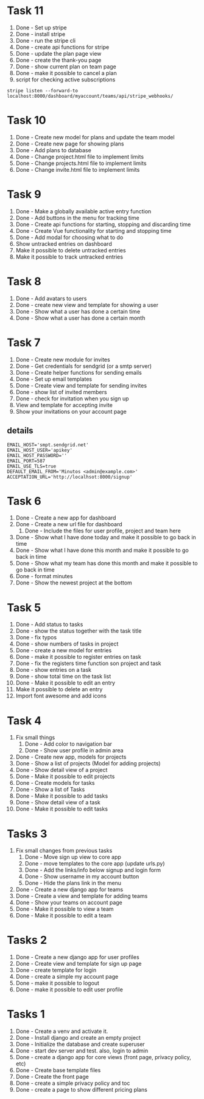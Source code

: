 # Task 11

1. Done - Set up stripe
2. Done - install stripe
3. Done - run the stripe cli
4. Done - create api functions for stripe
5. Done - update the plan page view
6. Done - create the thank-you page
7. Done - show current plan on team page
8. Done - make it possible to cancel a plan
9. script for checking active subscriptions

``` 
stripe listen --forward-to localhost:8000/dashboard/myaccount/teams/api/stripe_webhooks/

```

# Task 10

1. Done - Create new model for plans and update the team model
2. Done - Create new page for showing plans
3. Done - Add plans to database
4. Done - Change project.html file to implement limits
5. Done - Change projects.html file to implement limits
6. Done - Change invite.html file to implement limits

# Task 9

1. Done - Make a globally available active entry function
2. Done - Add buttons in the menu for tracking time
3. Done - Create api functions for starting, stopping and discarding time
4. Done - Create Vue functionality for starting and stopping time
5. Done - Add modal for choosing what to do
6. Show untracked entries on dashboard
7. Make it possible to delete untracked entries
8. Make it possible to track untracked entries

# Task 8

1. Done - Add avatars to users
2. Done - create new view and template for showing a user
3. Done - Show what a user has done a certain time
4. Done - Show what a user has done a certain month

# Task 7

1. Done - Create new module for invites
2. Done - Get credentials for sendgrid (or a smtp server)
3. Done - Create helper functions for sending emails
4. Done - Set up email templates
5. Done - Create view and template for sending invites
6. Done - show list of invited members
7. Done - check for invitation when you sign up
8. View and template for accepting invite
9. Show your invitations on your account page

## details

```
EMAIL_HOST='smpt.sendgrid.net'
EMAIL_HOST_USER='apikey'
EMAIL_HOST_PASSWORD=''
EMAIL_PORT=587
EMAIL_USE_TLS=true
DEFAULT_EMAIL_FROM='Minutos <admin@example.com>'
ACCEPTATION_URL='http://localhsot:8000/signup'
```

# Task 6

1. Done - Create a new app for dashboard
2. Done - Create a new url file for dashboard
    1. Done - Include the files for user profile, project and team here
3. Done - Show what I have done today and make it possible to go back in time
4. Done - Show what I have done this month and make it possible to go back in time
5. Done - Show what my team has done this month and make it possible to go back in time
6. Done - format minutes
7. Done - Show the newest project at the bottom

# Task 5

1. Done - Add status to tasks
2. Done - show the status together with the task title
3. Done - fix typos
4. Done - show numbers of tasks in project
5. Done - create a new model for entries
6. Done - make it possible to register entries on task
7. Done - fix the registers time function son project and task
8. Done - show entries on a task
9. Done - show total time on the task list
10. Done - Make it possible to edit an entry
11. Make it possible to delete an entry
12. Import font awesome and add icons

# Task 4

1. Fix small things
    1. Done - Add color to navigation bar
    2. Done - Show user profile in admin area
2. Done - Create new app, models for projects
3. Done - Show a list of projects (Model for adding projects)
4. Done - Show detail view of a project
5. Done - Make it possible to edit projects
6. Done - Create models for tasks
7. Done - Show a list of Tasks
8. Done - Make it possible to add tasks
9. Done - Show detail view of a task
10. Done - Make it possible to edit tasks

# Tasks 3

1. Fix small changes from previous tasks
    1. Done - Move sign up view to core app
    2. Done - move templates to the core app (update urls.py)
    3. Done - Add the links/info below signup and login form
    4. Done - Show username in my account button
    5. Done - Hide the plans link in the menu
2. Done - Create a new django app for teams
3. Done - Create a view and template for adding teams
4. Done - Show your teams on account page
5. Done - Make it possible to view a team
6. Done - Make it possible to edit a team

# Tasks 2

1. Done - Create a new django app for user profiles
2. Done - Create view and template for sign up page
3. Done - create template for login
4. Done - create a simple my account page
5. Done - make it possible to logout
6. Done - make it possible to edit user profile

# Tasks 1

1. Done - Create a venv and activate it.
2. Done - Install django and create an empty project
3. Done - Initialize the database and create superuser
4. Done - start dev server and test. also, login to admin
5. Done - create a django app for core views (front page, privacy policy, etc)
6. Done - Create base template files
7. Done - Create the front page
8. Done - create a simple privacy policy and toc
9. Done - create a page to show different pricing plans

